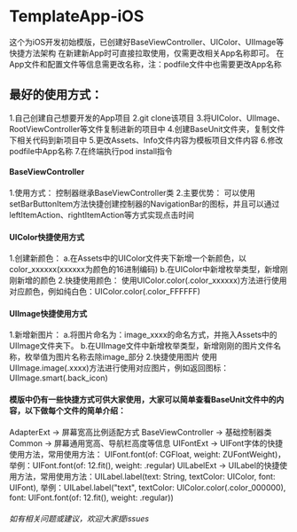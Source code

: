 # TemplateApp-iOS
这个为iOS开发初始模版，已创建好BaseViewController、UIColor、UIImage等快捷方法架构
在新建新App时可直接拉取使用，仅需更改相关App名称即可。
在App文件和配置文件等信息需更改名称，注：podfile文件中也需要更改App名称
## 最好的使用方式：
1.自己创建自己想要开发的App项目
2.git clone该项目
3.将UIColor、UIImage、RootViewController等文件复制进新的项目中
4.创建BaseUnit文件夹，复制文件下相关代码到新项目中
5.更改Assets、Info文件内容为模板项目文件内容
6.修改podfile中App名称
7.在终端执行pod install指令

#### BaseViewController
1.使用方式：
控制器继承BaseViewController类
2.主要优势：
可以使用setBarButtonItem方法快捷创建控制器的NavigationBar的图标，并且可以通过leftItemAction、rightItemAction等方式实现点击时间

#### UIColor快捷使用方式
1.创建新颜色：
  a.在Assets中的UIColor文件夹下新增一个新颜色，以color_xxxxxx(xxxxxx为颜色的16进制编码)
  b.在UIColor中新增枚举类型，新增刚刚新增的颜色
2.快捷使用颜色：
使用UIColor.color(.color_xxxxxx)方法进行使用对应颜色，例如纯白色：UIColor.color(.color_FFFFFF)

#### UIImage快捷使用方式
1.新增新图片：
  a.将图片命名为：image_xxxx的命名方式，并拖入Assets中的UIImage文件夹下。
  b.在UIImage文件中新增枚举类型，新增刚刚的图片文件名称，枚举值为图片名称去除image_部分
2.快捷使用图片
使用UIImage.image(.xxxx)方法进行使用对应图片，例如返回图标：UIImage.smart(.back_icon)

#### 模版中仍有一些快捷方式可供大家使用，大家可以简单查看BaseUnit文件中的内容，以下做每个文件的简单介绍：
AdapterExt -> 屏幕宽高比例适配方式
BaseViewController -> 基础控制器类
Common -> 屏幕通用宽高、导航栏高度等信息
UIFontExt -> UIFont字体的快捷使用方法，常用使用方法： UIFont.font(of: CGFloat, weight: ZUFontWeight)，举例：UIFont.font(of: 12.fit(), weight: .regular)
UILabelExt -> UILabel的快捷使用方法，常用使用方法：UILabel.label(text: String, textColor: UIColor, font: UIFont), 举例：UILabel.label("text", textColor: UIColor.color(.color_000000), font: UIFont.font(of: 12.fit(), weight: .regular))

###### 如有相关问题或建议，欢迎大家提issues
